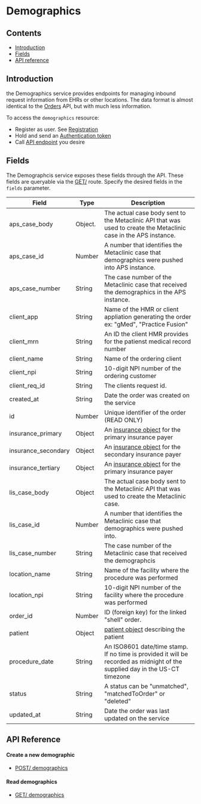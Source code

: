 # Demographics

## Contents

- [Introduction](#introduction)
- [Fields](#Fields)
- [API reference](#api-reference)



## Introduction

the Demographics service provides endpoints for managing inbound request information
from EHRs or other locations. The data format is almost identical to the
[Orders](../orders/README.md) API, but with much less information.

To access the `demographics` resource:

- Register as user. See [Registration](../../registration/README.md)
- Hold and send an [Authentication token](../../authentication/README.md)
- Call [API endpoint](#api-reference) you desire



## Fields

The Demographcis service exposes these fields through the API. These fields are queryable
via the [GET/](./get/GET-demographics.md) route. Specify the desired fields in the `fields`
parameter.

| Field                         | Type        | Description                        |
|-------------------------------|-------------|------------------------------------|
| aps_case_body                 | Object.     | The actual case body sent to the Metaclinic API that was used to create the Metaclinic case in the APS instance. |
| aps_case_id                   | Number      | A number that identifies the Metaclinic case that demographics were pushed into APS instance. |
| aps_case_number               | String      | The case number of the Metaclinic case that received the demographics in the APS instance. |
| client_app                    | String      | Name of the HMR or client appliation generating the order<br>ex: "gMed", "Practice Fusion"  |
| client_mrn                    | String      | An ID the client HMR provides for the patienst medical record number |
| client_name                   | String      | Name of the ordering client |
| client_npi                    | String      | 10-digit NPI number of the ordering customer  |
| client_req_id                 | String      | The clients request id.
| created_at                    | String      | Date the order was created on the service |
| id                            | Number      | Unique identifier of the order (READ ONLY)
| insurance_primary             | Object      | An [insurance object](./post/POST-demographics.md#insurance-object) for the primary insurance payer  |
| insurance_secondary           | Object      | An [insurance object](./post/POST-demographics.md##insurance-object) for the secondary insurance payer  |
| insurance_tertiary            | Object      | An [insurance object](./post/POST-demographics.md##insurance-object) for the primary insurance payer  |
| lis_case_body                 | Object      | The actual case body sent to the Metaclinic API that was used to create the Metaclinic case. |
| lis_case_id                   | Number      | A number that identifies the Metaclinic case that demographics were pushed into. |
| lis_case_number               | String      | The case number of the Metaclinic case that received the demographcis |
| location_name                 | String      | Name of the facility where the procedure was performed  |
| location_npi                  | String      | 10-digit NPI number of the facility where the procedure was performed |
| order_id                      | Number      | ID (foreign key) for the linked "shell" order.  |
| patient                       | Object      | [patient object](./post/POST-demographics.md#patient-object) describing the patient |
| procedure_date                | String      | An ISO8601 date/time stamp. If no time is provided it will be recorded as midnight of the supplied day in the US-CT timezone  |
| status                        | String      | A status can be "unmatched", "matchedToOrder" or "deleted"  |
| updated_at                    | String      | Date the order was last updated on the service |



## API Reference

#### Create a new demographic
- [POST/ demographics](./post/POST-demographics.md)

#### Read demographics
- [GET/ demographics](./get/GET-demographics.md)

